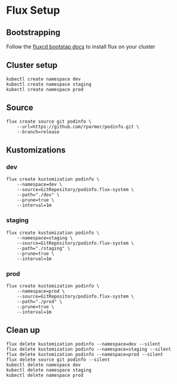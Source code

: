 # Flux Setup

## Bootstrapping
Follow the [fluxcd bootstap docs](https://fluxcd.io/docs/installation/#bootstrap) to install flux on your cluster

## Cluster setup
```
kubectl create namespace dev
kubectl create namespace staging
kubectl create namespace prod
```

## Source
```
flux create source git podinfo \
    --url=https://github.com/rparmer/podinfo.git \
    --branch=release
```

## Kustomizations
### dev
```
flux create kustomization podinfo \
    --namespace=dev \
    --source=GitRepository/podinfo.flux-system \
    --path="./dev" \
    --prune=true \
    --interval=1m
```

### staging
```
flux create kustomization podinfo \
    --namespace=staging \
    --source=GitRepository/podinfo.flux-system \
    --path="./staging" \
    --prune=true \
    --interval=1m
```

### prod
```
flux create kustomization podinfo \
    --namespace=prod \
    --source=GitRepository/podinfo.flux-system \
    --path="./prod" \
    --prune=true \
    --interval=1m
```

## Clean up
```
flux delete kustomization podinfo --namespace=dev --silent
flux delete kustomization podinfo --namespace=staging --silent
flux delete kustomization podinfo --namespace=prod --silent
flux delete source git podinfo --silent
kubectl delete namespace dev
kubectl delete namespace staging
kubectl delete namespace prod
```